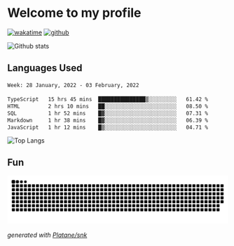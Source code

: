 # Welcome to my profile

[![wakatime](https://wakatime.com/badge/user/82c377cd-a54c-404c-b7df-177b313ca539.svg)](https://wakatime.com/@82c377cd-a54c-404c-b7df-177b313ca539)
[![github](https://img.shields.io/github/followers/xinthose?logo=github&style=plastic)](https://github.com/alanhamlett?tab=followers)

![Github stats](https://github-readme-stats.vercel.app/api?username=xinthose&show_icons=true&theme=radical&count_private=true)

## Languages Used

<!--START_SECTION:waka-->
```text
Week: 28 January, 2022 - 03 February, 2022

TypeScript   15 hrs 45 mins  ███████████████▒░░░░░░░░░   61.42 % 
HTML         2 hrs 10 mins   ██░░░░░░░░░░░░░░░░░░░░░░░   08.50 % 
SQL          1 hr 52 mins    █▓░░░░░░░░░░░░░░░░░░░░░░░   07.31 % 
Markdown     1 hr 38 mins    █▓░░░░░░░░░░░░░░░░░░░░░░░   06.39 % 
JavaScript   1 hr 12 mins    █▒░░░░░░░░░░░░░░░░░░░░░░░   04.71 % 
```
<!--END_SECTION:waka-->

![Top Langs](https://github-readme-stats.vercel.app/api/top-langs/?username=xinthose)

## Fun
![github contribution grid snake animation](https://raw.githubusercontent.com/xinthose/xinthose/output/github-contribution-grid-snake.svg)

_generated with [Platane/snk](https://github.com/Platane/snk)_
